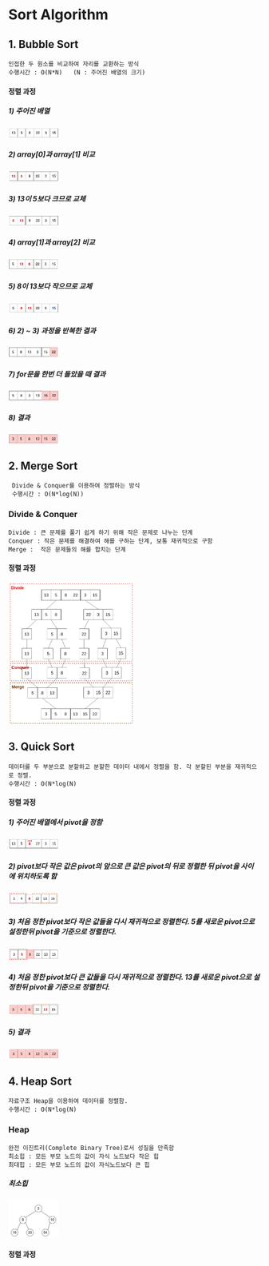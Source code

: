 # Sort Algorithm

## 1. Bubble Sort 
    인접한 두 원소를 비교하여 자리를 교환하는 방식
    수행시간 : O(N*N)   (N : 주어진 배열의 크기)
    
#### 정렬 과정
##### 1) 주어진 배열
<img src = "./img/b_1.png" width="20%">

##### 2) array[0]과 array[1] 비교

<img src = "./img/b_2.png" width="20%">

##### 3) 13이 5보다 크므로 교체
<img src = "./img/b_3.png" width="20%">

##### 4) array[1]과 array[2] 비교
<img src = "./img/b_4.png" width="20%">

##### 5) 8이 13보다 작으므로 교체
<img src = "./img/b_5.png" width="20%">

##### 6) 2) ~ 3) 과정을 반복한 결과
<img src = "./img/b_6.png" width="20%">

##### 7) for문을 한번 더 돌았을 때 결과
<img src = "./img/b_7.png" width="20%">

##### 8) 결과
<img src = "./img/b_8.png" width="20%">

## 2. Merge Sort
     Divide & Conquer를 이용하여 정렬하는 방식
     수행시간 : O(N*log(N))
     
### Divide & Conquer
    Divide : 큰 문제를 풀기 쉽게 하기 위해 작은 문제로 나누는 단계
    Conquer : 작은 문제를 해결하여 해를 구하는 단계, 보통 재귀적으로 구함
    Merge :  작은 문제들의 해를 합치는 단계 
    
#### 정렬 과정    
<img src = "./img/d_c.png" width="50%">

## 3. Quick Sort
    데이터를 두 부분으로 분할하고 분할한 데이터 내에서 정렬을 함. 각 분할된 부분을 재귀적으로 정렬.
    수행시간 : O(N*log(N)
    
#### 정렬 과정
##### 1) 주어진 배열에서 pivot을 정함
<img src = "./img/q_1.png" width="20%">

##### 2) pivot보다 작은 값은 pivot의 앞으로 큰 값은 pivot의 뒤로 정렬한 뒤 pivot을 사이에 위치하도록 함 

<img src = "./img/q_2.png" width="20%">

##### 3) 처음 정한 pivot보다 작은 값들을 다시 재귀적으로 정렬한다. 5를 새로운 pivot으로 설정한뒤 pivot을 기준으로 정렬한다.
<img src = "./img/q_3.png" width="20%">

##### 4) 처음 정한 pivot보다 큰 값들을 다시 재귀적으로 정렬한다. 13를 새로운 pivot으로 설정한뒤 pivot을 기준으로 정렬한다.
<img src = "./img/q_4.png" width="20%">

##### 5) 결과
<img src = "./img/q_5.png" width="20%">

## 4. Heap Sort
    자료구조 Heap을 이용하여 데이터를 정렬함.
    수행시간 : O(N*log(N)

### Heap
    완전 이진트리(Complete Binary Tree)로서 성질을 만족함
    최소힙 : 모든 부모 노드의 값이 자식 노드보다 작은 힙
    최대힙 : 모든 부모 노드의 값이 자식노드보다 큰 힙
    
##### 최소힙
<img src = "./img/minHeap.png" width="20%">

#### 정렬 과정
